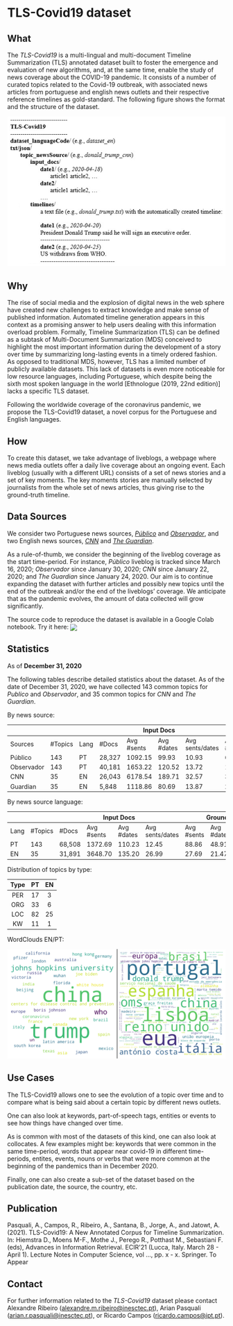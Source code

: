 # TLS-Covid19 dataset

## What

The *TLS-Covid19* is a multi-lingual and multi-document Timeline Summarization (TLS) annotated dataset built to foster the emergence and evaluation of new algorithms, and, at the same time, enable the study of news coverage about the COVID-19 pandemic. It consists of a number of curated topics related to the Covid-19 outbreak, with associated news articles from portuguese and english news outlets and their respective reference timelines as gold-standard. The following figure shows the format and the structure  of the dataset.

![Dataset structure](img/tls-covid19-structure.png?raw=true "Dataset structure")

## Why

The rise of social media and the explosion of digital news in the web sphere have created new challenges to extract knowledge and make sense of published information. Automated timeline generation appears in this context as a promising answer to help users dealing with this information overload problem. Formally, Timeline Summarization (TLS) can be defined as a subtask of Multi-Document Summarization (MDS) conceived to highlight the most important information during the development of a story over time by summarizing long-lasting events in a timely ordered fashion. As opposed to traditional MDS, however, TLS has a limited number of publicly available datasets. This lack of datasets is even more noticeable for low resource languages, including Portuguese, which despite being the sixth most spoken language in the world [Ethnologue (2019, 22nd edition)] lacks a specific TLS dataset.

Following the worldwide coverage of the coronavirus pandemic, we propose the TLS-Covid19 dataset, a novel corpus for the Portuguese and English languages. 

## How

To create this dataset, we take advantage of liveblogs, a webpage where news media outlets offer a daily live coverage about an ongoing event. Each liveblog (usually with a different URL) consists of a set of news stories and a set of key moments. The key moments stories are manually selected by journalists from the whole set of news articles, thus giving rise to the ground-truth timeline.

## Data Sources

We consider two Portuguese news sources, [*Público*](https://www.publico.pt/) and [*Observador*](https://observador.pt/), and two English news sources, [*CNN*](https://edition.cnn.com/) and [*The Guardian*](https://www.theguardian.com/).

As a rule-of-thumb, we consider the beginning of the liveblog coverage as the start time-period. For instance, *Público* liveblog is tracked since March 16, 2020; *Observador* since January 30, 2020; *CNN* since January 22, 2020; and *The Guardian* since January 24, 2020. Our aim is to continue expanding the dataset with further articles and possibly new topics until the end of the outbreak and/or the end of the liveblogs’ coverage. We anticipate that as the pandemic evolves, the amount of data collected will grow significantly.   

The source code to reproduce the dataset is available in a Google Colab notebook. Try it here: [<img src="https://colab.research.google.com/assets/colab-badge.svg" align="center">](https://colab.research.google.com/drive/1--oHb0ia5kaKjAZl0sr1mqAEleOwB8G8?usp=sharing)

## Statistics

As of **December 31, 2020**

The following tables describe detailed statistics about the dataset. As of the date of December 31, 2020, we have collected 143 common topics for *Publico* and *Observador*, and 35 common topics for *CNN* and *The Guardian*.

By news source:

<table>
<thead>
  <tr>
    <th colspan="3"></th>
    <th colspan="4">Input Docs</th>
    <th colspan="3">Ground-Truth</th>
    <th colspan="2">Compression</th>
  </tr>
</thead>
<tbody>
  <tr>
    <td>Sources</td>
    <td>#Topics</td>
    <td>Lang</td>
    <td>#Docs</td>
    <td>Avg #sents</td>
    <td>Avg #dates</td>
    <td>Avg sents/dates</td>
    <td>Avg #sents</td>
    <td>Avg #dates</td>
    <td>Avg sents/dates</td>
    <td>Sents</td>
    <td>Dates</td>
  </tr>
  <tr>
    <td>Público</td>
    <td>143</td>
    <td>PT</td>
    <td>28,327</td>
    <td>1092.15</td>
    <td>99.93</td>
    <td>10.93</td>
    <td>62.82</td>
    <td>40.05</td>
    <td>1.57</td>
    <td>5.75</td>
    <td>40.08</td>
  </tr>
  <tr>
    <td>Observador</td>
    <td>143</td>
    <td>PT</td>
    <td>40,181</td>
    <td>1653.22</td>
    <td>120.52</td>
    <td>13.72</td>
    <td>114.90</td>
    <td>57.77</td>
    <td>1.99</td>
    <td>6.95</td>
    <td>47.93</td>
  </tr>
  <tr>
    <td>CNN</td>
    <td>35</td>
    <td>EN</td>
    <td>26,043</td>
    <td>6178.54</td>
    <td>189.71</td>
    <td>32.57</td>
    <td>30.11</td>
    <td>20.97</td>
    <td>1.44</td>
    <td>0.49</td>
    <td>11.05</td>
  </tr>
  <tr>
    <td>Guardian</td>
    <td>35</td>
    <td>EN</td>
    <td>5,848</td>
    <td>1118.86</td>
    <td>80.69</td>
    <td>13.87</td>
    <td>25.26</td>
    <td>21.97</td>
    <td>1.15</td>
    <td>2.26</td>
    <td>27.23</td>
  </tr>
</tbody>
</table>

By news source language:

<table>
<thead>
  <tr>
    <th colspan="2"></th>
    <th colspan="4">Input Docs</th>
    <th colspan="3">Ground-Truth</th>
    <th colspan="2">Compression</th>
  </tr>
</thead>
<tbody>
  <tr>
    <td>Lang</td>
    <td>#Topics</td>
    <td>#Docs</td>
    <td>Avg #sents</td>
    <td>Avg #dates</td>
    <td>Avg sents/dates</td>
    <td>Avg #sents</td>
    <td>Avg #dates</td>
    <td>Avg sents/dates</td>
    <td>Sents</td>
    <td>Dates</td>
  </tr>
  <tr>
    <td>PT</td>
    <td>143</td>
    <td>68,508</td>
    <td>1372.69</td>
    <td>110.23</td>
    <td>12.45</td>
    <td>88.86</td>
    <td>48.91</td>
    <td>1.82</td>
    <td>6.47</td>
    <td>44.37</td>
  </tr>
  <tr>
    <td>EN</td>
    <td>35</td>
    <td>31,891</td>
    <td>3648.70</td>
    <td>135.20</td>
    <td>26.99</td>
    <td>27.69</td>
    <td>21.47</td>
    <td>1.29</td>
    <td>0.76</td>
    <td>15.89</td>
  </tr>
</tbody>
</table>

Distribution of topics by type:

| Type  |   PT   |   EN   |
| :---: | :----: | :----: |
|  PER  |   17   |    3   |
|  ORG  |   33   |    6   |
|  LOC  |   82  |    25  |
|  KW   |   11   |    1   |

WordClouds EN/PT:

![Word Clouds](img/wc_en-pt_merged.png?raw=true "English and portuguese word clouds")

## Use Cases

The TLS-Covid19 allows one to see the evolution of a topic over time and to compare what is being said about a certain topic by different news outlets. 

One can also look at keywords, part-of-speech tags, entities or events to see how things have changed over time.

As is common with most of the datasets of this kind, one can also look at collocates. A few examples might be: keywords that were common in the same time-period, words that appear near covid-19 in different time-periods, entites, events, nouns or verbs that were more common at the beginning of the pandemics than in December 2020.

Finally, one can also create a sub-set of the dataset based on the publication date, the source, the country, etc.

## Publication

Pasquali, A., Campos, R., Ribeiro, A., Santana, B., Jorge, A., and Jatowt, A. (2021). TLS-Covid19: A New Annotated Corpus for Timeline Summarization. In: Hiemstra D., Moens M-F., Mothe J., Perego R., Potthast M., Sebastiani F. (eds), Advances in Information Retrieval. ECIR'21 (Lucca, Italy. March 28 - April 1). Lecture Notes in Computer Science, vol ..., pp. x - x. Springer. To Appear

## Contact

For further information related to the *TLS-Covid19* dataset please contact Alexandre Ribeiro (alexandre.m.ribeiro@inesctec.pt), Arian Pasquali (arian.r.pasquali@inesctec.pt), or Ricardo Campos (ricardo.campos@ipt.pt).
